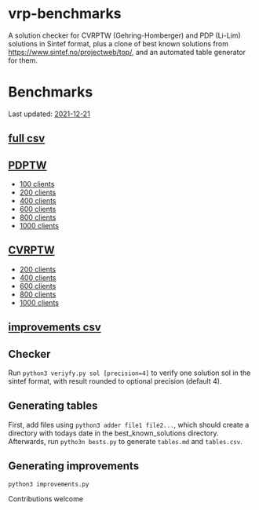 # vrp-benchmarks
A solution checker for CVRPTW (Gehring-Homberger) and PDP (Li-Lim) solutions in Sintef format, plus a clone of best known solutions from https://www.sintef.no/projectweb/top/, and an automated table generator for them.

# Benchmarks 
Last updated: [2021-12-21](https://github.com/rogalski-wmii-uni-lodz-pl/vrp-benchmarks/blob/master/improvements.md#2021-12-21-61-new)

## [full csv](https://github.com/rogalski-wmii-uni-lodz-pl/vrp-benchmarks/blob/master/tables.csv)

## [PDPTW](https://github.com/rogalski-wmii-uni-lodz-pl/vrp-benchmarks/blob/master/tables.md#li-and-lim-pdptw-benchmark)
- [100 clients](https://github.com/rogalski-wmii-uni-lodz-pl/vrp-benchmarks/blob/master/tables.md#100-clients)
- [200 clients](https://github.com/rogalski-wmii-uni-lodz-pl/vrp-benchmarks/blob/master/tables.md#200-clients)
- [400 clients](https://github.com/rogalski-wmii-uni-lodz-pl/vrp-benchmarks/blob/master/tables.md#400-clients)
- [600 clients](https://github.com/rogalski-wmii-uni-lodz-pl/vrp-benchmarks/blob/master/tables.md#600-clients)
- [800 clients](https://github.com/rogalski-wmii-uni-lodz-pl/vrp-benchmarks/blob/master/tables.md#800-clients)
- [1000 clients](https://github.com/rogalski-wmii-uni-lodz-pl/vrp-benchmarks/blob/master/tables.md#1000-clients)

## [CVRPTW](https://github.com/rogalski-wmii-uni-lodz-pl/vrp-benchmarks/blob/master/tables.md#gehring-homberger-cvrptw-benchmark)
- [200 clients](https://github.com/rogalski-wmii-uni-lodz-pl/vrp-benchmarks/blob/master/tables.md#200-clients-1)
- [400 clients](https://github.com/rogalski-wmii-uni-lodz-pl/vrp-benchmarks/blob/master/tables.md#400-clients-1)
- [600 clients](https://github.com/rogalski-wmii-uni-lodz-pl/vrp-benchmarks/blob/master/tables.md#600-clients-1)
- [800 clients](https://github.com/rogalski-wmii-uni-lodz-pl/vrp-benchmarks/blob/master/tables.md#800-clients-1)
- [1000 clients](https://github.com/rogalski-wmii-uni-lodz-pl/vrp-benchmarks/blob/master/tables.md#1000-clients-1)

## [improvements csv](https://github.com/rogalski-wmii-uni-lodz-pl/vrp-benchmarks/blob/master/improvements.csv)

## Checker
Run `python3 veriyfy.py sol [precision=4]` to verify one solution sol in the sintef format, with result rounded to optional precision (default 4).

## Generating tables
First, add files using `python3 adder file1 file2...`, which should create a directory with todays date in the best_known_solutions directory.
Afterwards, run `pytho3n bests.py` to generate `tables.md` and `tables.csv`.

## Generating improvements
`python3 improvements.py`


Contributions welcome
